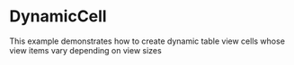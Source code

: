 DynamicCell
===========
This example demonstrates how to create dynamic table view cells whose view items vary depending on view sizes
